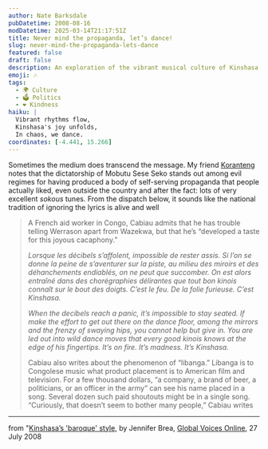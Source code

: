 ```yaml
---
author: Nate Barksdale
pubDatetime: 2008-08-16
modDatetime: 2025-03-14T21:17:51Z
title: Never mind the propaganda, let’s dance!
slug: never-mind-the-propaganda-lets-dance
featured: false
draft: false
description: An exploration of the vibrant musical culture of Kinshasa and the phenomenon of libanga in Congolese music.
emoji: 🎶
tags:
  - 🌍 Culture
  - 🗳️ Politics
  - ❤️ Kindness
haiku: |
  Vibrant rhythms flow,  
  Kinshasa's joy unfolds,  
  In chaos, we dance.
coordinates: [-4.441, 15.266]
---
```


Sometimes the medium does transcend the message. My friend [Koranteng](http://koranteng.blogspot.com/2005/04/strange-bedfellows-and-journalistic.html) notes that the dictatorship of Mobutu Sese Seko stands out among evil regimes for having produced a body of self-serving propaganda that people actually liked, even outside the country and after the fact: lots of very excellent _sokous_ tunes. From the dispatch below, it sounds like the national tradition of ignoring the lyrics is alive and well

> A French aid worker in Congo, Cabiau admits that he has trouble telling Werrason apart from Wazekwa, but that he’s “developed a taste for this joyous cacaphony.”
>
> _Lorsque les décibels s’affolent, impossible de rester assis. Si l’on se donne la peine de s’aventurer sur la piste, au milieu des miroirs et des déhanchements endiablés, on ne peut que succomber. On est alors entraîné dans des chorégraphies délirantes que tout bon kinois connaît sur le bout des doigts. C’est le feu. De la folie furieuse. C’est Kinshasa._
>
> _When the decibels reach a panic, it’s impossible to stay seated. If make the effort to get out there on the dance floor, among the mirrors and the frenzy of swaying hips, you cannot help but give in. You are led out into wild dance moves that every good kinois knows at the edge of his fingertips. It’s on fire. It’s madness. It’s Kinshasa._
>
> Cabiau also writes about the phenomenon of “libanga.” Libanga is to Congolese music what product placement is to American film and television. For a few thousand dollars, “a company, a brand of beer, a politicians, or an officer in the army” can see his name placed in a song. Several dozen such paid shoutouts might be in a single song. “Curiously, that doesn’t seem to bother many people,” Cabiau writes

---

from "[Kinshasa’s 'baroque' style](http://globalvoicesonline.org/2008/07/27/kinshasas-baroque-style/), by Jennifer Brea, [Global Voices Online](http://globalvoicesonline.org/), 27 July 2008
